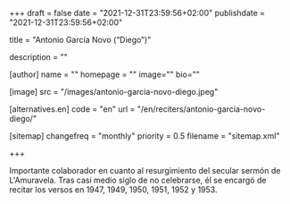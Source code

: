 +++
draft = false
date = "2021-12-31T23:59:56+02:00"
publishdate = "2021-12-31T23:59:56+02:00"

title = "Antonio García Novo (“Diego”)"

description = ""

[author]
    name = ""
    homepage = ""
    image=""
    bio=""

[image]
    src = "/images/antonio-garcia-novo-diego.jpeg"

[alternatives.en]
    code = "en"
    url = "/en/reciters/antonio-garcia-novo-diego/"

[sitemap]
  changefreq = "monthly"
  priority = 0.5
  filename = "sitemap.xml"

+++

Importante colaborador en cuanto al resurgimiento del secular sermón de L'Amuravela. Tras casi medio siglo de no celebrarse, él se encargó de recitar los versos en 1947, 1949, 1950, 1951, 1952 y 1953.